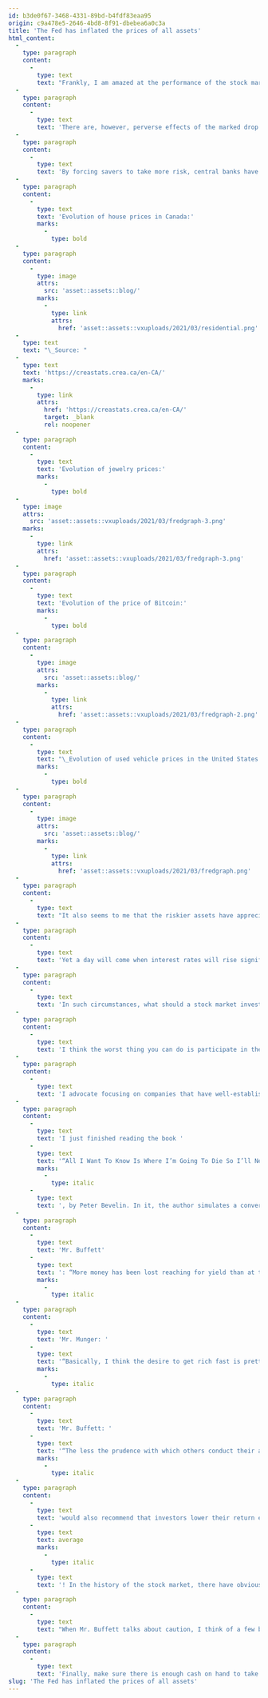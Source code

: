 ```yaml
---
id: b3de0f67-3468-4331-89bd-b4fdf83eaa95
origin: c9a478e5-2646-4bd8-8f91-dbebea6a0c3a
title: 'The Fed has inflated the prices of all assets'
html_content:
  -
    type: paragraph
    content:
      -
        type: text
        text: "Frankly, I am amazed at the performance of the stock markets over the past 12 months. In my opinion, stock market investors should thank governments and major central banks for their strong intervention to counter the effects of the pandemic. Without it, the planet would very likely have been plunged into a severe recession. And the equity markets probably wouldn't have rebounded so quickly from their correction last March."
  -
    type: paragraph
    content:
      -
        type: text
        text: 'There are, however, perverse effects of the marked drop in interest rates instituted by our central banks: savers find themselves more or less forced to take more risk in order to obtain acceptable returns. At the moment, a 10-year Canadian government bond offers a yield of 1.36% (which, by the way, is a big improvement from 1.0% a few weeks ago!). The same US government bond is yielding 1.41% (up from 1.10% a few weeks ago). Think about it: with a return of 1.36%, it would take more than 51 years for an investor to double his capital! Such a return, even ignoring the fiscal impact, does not surpass the rate of inflation. In other words, such investments will inevitably impoverish investors.'
  -
    type: paragraph
    content:
      -
        type: text
        text: 'By forcing savers to take more risk, central banks have created another problem: the prices of virtually all financial assets on the planet are significantly higher. To my knowledge, the prices of houses, works of art, agricultural or forest land, precious metals, cryptocurrencies, stocks, bonds, …, all are much more expensive today than they were a year ago, before the pandemic hit. Here are a few concrete examples.'
  -
    type: paragraph
    content:
      -
        type: text
        text: 'Evolution of house prices in Canada:'
        marks:
          -
            type: bold
  -
    type: paragraph
    content:
      -
        type: image
        attrs:
          src: 'asset::assets::blog/'
        marks:
          -
            type: link
            attrs:
              href: 'asset::assets::vxuploads/2021/03/residential.png'
  -
    type: text
    text: "\_Source: "
  -
    type: text
    text: 'https://creastats.crea.ca/en-CA/'
    marks:
      -
        type: link
        attrs:
          href: 'https://creastats.crea.ca/en-CA/'
          target: _blank
          rel: noopener
  -
    type: paragraph
    content:
      -
        type: text
        text: 'Evolution of jewelry prices:'
        marks:
          -
            type: bold
  -
    type: image
    attrs:
      src: 'asset::assets::vxuploads/2021/03/fredgraph-3.png'
    marks:
      -
        type: link
        attrs:
          href: 'asset::assets::vxuploads/2021/03/fredgraph-3.png'
  -
    type: paragraph
    content:
      -
        type: text
        text: 'Evolution of the price of Bitcoin:'
        marks:
          -
            type: bold
  -
    type: paragraph
    content:
      -
        type: image
        attrs:
          src: 'asset::assets::blog/'
        marks:
          -
            type: link
            attrs:
              href: 'asset::assets::vxuploads/2021/03/fredgraph-2.png'
  -
    type: paragraph
    content:
      -
        type: text
        text: "\_Evolution of used vehicle prices in the United States:"
        marks:
          -
            type: bold
  -
    type: paragraph
    content:
      -
        type: image
        attrs:
          src: 'asset::assets::blog/'
        marks:
          -
            type: link
            attrs:
              href: 'asset::assets::vxuploads/2021/03/fredgraph.png'
  -
    type: paragraph
    content:
      -
        type: text
        text: "It also seems to me that the riskier assets have appreciated the most in recent months. At least that's what I see in the stock market where securities making their debut on the stock market (initial public offerings) are very popular. The immense popularity of electronic transaction platforms is also a testament to this quest for increased risk in the hope of obtaining returns."
  -
    type: paragraph
    content:
      -
        type: text
        text: 'Yet a day will come when interest rates will rise significantly. At that moment, which no one can predict, the value of the majority of financial assets will decline. Those who benefited the most from the cut in rates could be the ones who suffer the most from a possible rate hike.'
  -
    type: paragraph
    content:
      -
        type: text
        text: 'In such circumstances, what should a stock market investor do?'
  -
    type: paragraph
    content:
      -
        type: text
        text: 'I think the worst thing you can do is participate in the craze that drives the riskier stocks up. Sooner or later, the wave of popularity these stocks are experiencing will recede and they could see some big corrections. For the long-term investor, avoiding disasters is far more important than hoping to hit home runs.'
  -
    type: paragraph
    content:
      -
        type: text
        text: 'I advocate focusing on companies that have well-established operations, are profitable, are in good financial health and whose valuation remains reasonable. Obviously, it is probably not these that will give us thrills and enrich us in the short term.'
  -
    type: paragraph
    content:
      -
        type: text
        text: 'I just finished reading the book '
      -
        type: text
        text: '“All I Want To Know Is Where I’m Going To Die So I’ll Never Go There”'
        marks:
          -
            type: italic
      -
        type: text
        text: ', by Peter Bevelin. In it, the author simulates a conversation between a person who wants to learn, a librarian, Charlie Munger and Warren Buffett. The words of the latter two have been taken from their numerous speaking engagements and writings over the past many years. I leave you with three of these quotes that apply very well to the current situation:'
  -
    type: paragraph
    content:
      -
        type: text
        text: 'Mr. Buffett'
      -
        type: text
        text: ': “More money has been lost reaching for yield than at the point of a gun.”'
        marks:
          -
            type: italic
  -
    type: paragraph
    content:
      -
        type: text
        text: 'Mr. Munger: '
      -
        type: text
        text: '“Basically, I think the desire to get rich fast is pretty dangerous. My own system is to get rich slow, and it protracts a rather pleasant process.”'
        marks:
          -
            type: italic
  -
    type: paragraph
    content:
      -
        type: text
        text: 'Mr. Buffett: '
      -
        type: text
        text: '“The less the prudence with which others conduct their affairs, the greater the prudence with which we should conduct our own affairs.”'
        marks:
          -
            type: italic
  -
    type: paragraph
    content:
      -
        type: text
        text: 'would also recommend that investors lower their return expectations for the next few years. Historically, the stock market has provided an annual compound return of almost 10%. However, this is an '
      -
        type: text
        text: average
        marks:
          -
            type: italic
      -
        type: text
        text: '! In the history of the stock market, there have obviously been times when returns were well above this average just as there were times when they were much lower. Over the past five years, the return of the S&P 500 has been 15.06%, including dividends. Over the past 10 years, it has been 13.76%. In my opinion, it is unrealistic to believe that stock returns will continue to exceed the historical average established over the past hundred years.'
  -
    type: paragraph
    content:
      -
        type: text
        text: "When Mr. Buffett talks about caution, I think of a few basic tips. First, we should avoid speculative and risky investments. Second, we should adequately diversify our portfolios. In my opinion, a security should not represent more than 10% of the value of one’s portfolio. Also make sure we don't have too much dependence on a few sectors. I know, for example, that many Canadian investors own a lot of bank securities. Also, it goes without saying that an investor should avoid investing on margin and stay away from the securities of heavily indebted companies."
  -
    type: paragraph
    content:
      -
        type: text
        text: 'Finally, make sure there is enough cash on hand to take advantage of any opportunity that may arise. Personally, I believe that having cash on hand equal to two security positions is more than enough to take advantage of opportunities without having to sell anything.'
slug: 'The Fed has inflated the prices of all assets'
---
```


